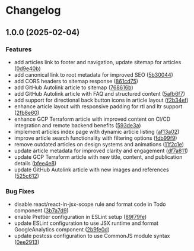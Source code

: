 # Changelog

## 1.0.0 (2025-02-04)

### Features

- add articles link to footer and navigation, update sitemap for articles ([0d9e40b](https://github.com/JohnAdib/mradib.com/commit/0d9e40b19f189c50cefbeb8132340e57f93c63c2))
- add canonical link to root metadata for improved SEO ([5b30044](https://github.com/JohnAdib/mradib.com/commit/5b30044f875b6fdc8d694c30bc4f45b385594bae))
- add CORS headers to sitemap response ([861cd75](https://github.com/JohnAdib/mradib.com/commit/861cd754d4783a32f36fee76415f6edd52eed5e3))
- add GitHub Autolink article to sitemap ([768616b](https://github.com/JohnAdib/mradib.com/commit/768616b59e7903dc402d982e7a5fce0fe612909a))
- add GitHub Autolink article with FAQ and structured content ([5afb6f7](https://github.com/JohnAdib/mradib.com/commit/5afb6f7a447e0b774f7e95b8335ccb8b25f7b859))
- add support for directional back button icons in article layout ([f2b34ef](https://github.com/JohnAdib/mradib.com/commit/f2b34ef00497bb4258d30d3250b5b6380da1db22))
- enhance article layout with responsive padding for rtl and ltr support ([2fb8e60](https://github.com/JohnAdib/mradib.com/commit/2fb8e60fd07747f5ab5a4eecd8ba9e794db57e92))
- enhance GCP Terraform article with improved content on CI/CD integration and remote backend benefits ([593de3a](https://github.com/JohnAdib/mradib.com/commit/593de3a69ff3a7b75871155b3a8013992cd67246))
- implement articles index page with dynamic article listing ([af13a02](https://github.com/JohnAdib/mradib.com/commit/af13a026bbc5722053ea828721c70e993fc8d82a))
- improve article search functionality with filtering options ([fdb99f9](https://github.com/JohnAdib/mradib.com/commit/fdb99f94589ec31947b965c0a3468cb016198d41))
- remove outdated articles on design systems and animations ([11f2c1e](https://github.com/JohnAdib/mradib.com/commit/11f2c1e1b9c5abf61baf0a2a504de5514fd4d38a))
- update article metadata for improved clarity and engagement ([df7a811](https://github.com/JohnAdib/mradib.com/commit/df7a8119da95be5c2727564f28793d6ce8fcb4c7))
- update GCP Terraform article with new title, content, and publication details ([bfee4e8](https://github.com/JohnAdib/mradib.com/commit/bfee4e8da98be4589e0862b5fbb685739403c196))
- update GitHub Autolink article with new images and references ([525c612](https://github.com/JohnAdib/mradib.com/commit/525c6124bf5e66f7b2605929fc21ceea610a4bf7))

### Bug Fixes

- disable react/react-in-jsx-scope rule and format code in Todo component ([3b7a7d9](https://github.com/JohnAdib/mradib.com/commit/3b7a7d995c018a2af3c5abb2f94e7fe4b0264565))
- enable Prettier configuration in ESLint setup ([89f79fe](https://github.com/JohnAdib/mradib.com/commit/89f79fec67901dfd8a62617dd283c520e097fd41))
- update ESLint configuration to use JSX runtime and format GoogleAnalytics component ([2b9fe0d](https://github.com/JohnAdib/mradib.com/commit/2b9fe0dbb73a4325716c5e828b9da93ff5ac24e2))
- update postcss configuration to use CommonJS module syntax ([0ee2913](https://github.com/JohnAdib/mradib.com/commit/0ee29134739b1c22a25dc21efd43a45202fc82fa))
